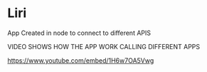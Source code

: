 # Liri

App Created in node to connect to different APIS

VIDEO SHOWS HOW THE APP WORK CALLING DIFFERENT APPS


https://www.youtube.com/embed/1H6w7OA5Vwg
